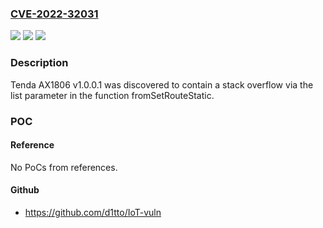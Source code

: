 ### [CVE-2022-32031](https://cve.mitre.org/cgi-bin/cvename.cgi?name=CVE-2022-32031)
![](https://img.shields.io/static/v1?label=Product&message=n%2Fa&color=blue)
![](https://img.shields.io/static/v1?label=Version&message=n%2Fa&color=blue)
![](https://img.shields.io/static/v1?label=Vulnerability&message=n%2Fa&color=brighgreen)

### Description

Tenda AX1806 v1.0.0.1 was discovered to contain a stack overflow via the list parameter in the function fromSetRouteStatic.

### POC

#### Reference
No PoCs from references.

#### Github
- https://github.com/d1tto/IoT-vuln

